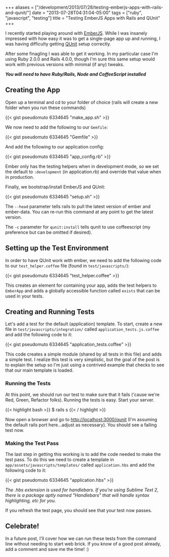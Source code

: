 +++
aliases = ["/development/2013/07/28/testing-emberjs-apps-with-rails-and-qunit/"]
date    = "2013-07-28T04:31:04-05:00"
tags    = ["ruby", "javascript", "testing"]
title   = "Testing EmberJS Apps with Rails and QUnit"
+++

I recently started playing around with [EmberJS](http://emberjs.com/). While I was insanely impressed with how easy it
was to get a single-page app up and running, I was having difficulty getting [QUnit](http://qunitjs.com/) setup
correctly.

After some finagling I was able to get it working. In my particular case I'm using Ruby 2.0.0 and Rails 4.0.0, though
I'm sure this same setup would work with previous versions with minimal (if any) tweaks.

_**You will need to have Ruby/Rails, Node and CoffeeScript installed**_

## Creating the App

Open up a terminal and cd to your folder of choice (rails will create a new folder when you run these commands)

{{< gist pseudomuto 6334645 "make_app.sh" >}}

We now need to add the following to our `Gemfile`:

{{< gist pseudomuto 6334645 "Gemfile" >}}

And add the following to our application config:

{{< gist pseudomuto 6334645 "app_config.rb" >}}

Ember only has the testing helpers when in development mode, so we set the default to `:development` (in application.rb)
and override that value when in production.

Finally, we bootstrap/install EmberJS and QUnit:

{{< gist pseudomuto 6334645 "setup.sh" >}}

The `--head` parameter tells rails to pull the latest version of ember and ember-data. You can re-run this command at
any point to get the latest version.

The `-c` parameter for `qunit:install` tells qunit to use coffeescript (my preference but can be omitted if desired).

## Setting up the Test Environment

In order to have QUnit work with ember, we need to add the following code to our `test_helper.coffee` file (found in
`test/javascripts/`):

{{< gist pseudomuto 6334645 "test_helper.coffee" >}}

This creates an element for containing your app, adds the test helpers to `EmberApp` and adds a globally accessible
function called `exists` that can be used in your tests.

## Creating and Running Tests

Let's add a test for the default (application) template. To start, create a new file in `test/javascripts/integration/`
called `application_tests.js.coffee` and add the following code to it:

{{< gist pseudomuto 6334645 "application_tests.coffee" >}}

This code creates a simple module (shared by all tests in this file) and adds a simple test. I realize this test is very
simplistic, but the goal of the post is to explain the setup so I'm just using a contrived example that checks to see
that our main template is loaded.

### Running the Tests

At this point, we should run our test to make sure that it fails ('cause we're Red, Green, Refactor folks). Running the
tests is easy. Start your server.

{{< highlight bash >}}
$ rails s
{{< / highlight >}}

Now open a browser and go to <http://localhost:3000/qunit> (I'm assuming the default rails port here...adjust as
necessary). You should see a failing test now.

### Making the Test Pass

The last step in getting this working is to add the code needed to make the test pass. To do this we need to create a
template in `app/assets/javascripts/templates/` called `application.hbs` and add the following code to it:

{{< gist pseudomuto 6334645 "application.hbs" >}}

_The .hbs extension is used for handlebars. If you're using Sublime Text 2, there is a package aptly named "Handlebars"
that will handle syntax highlighting, etc for you._

If you refresh the test page, you should see that your test now passes.

## Celebrate!

In a future post, I'll cover how we can run these tests from the command line without needing to start web brick. If you
know of a good post already, add a comment and save me the time! :)

